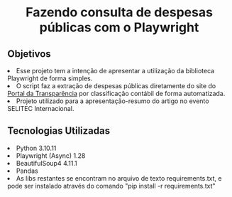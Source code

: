 <h1 align="center"> Fazendo consulta de despesas públicas com o Playwright </h1>

<h2 align="left"> Objetivos </h2>
<p>
 <li>Esse projeto tem a intenção de apresentar a utilização da biblioteca Playwright de forma simples.
 <li>O script faz a extração de despesas públicas diretamente do site do <a href="https://portaldatransparencia.gov.br/">Portal da Transparência</a> por classificação contábil de forma automatizada.
 <li>Projeto utilizado para a apresentação-resumo do artigo no evento SELITEC Internacional.
</p>

<h2 align="left"> Tecnologias Utilizadas </h2>
<p> 
 <li>Python 3.10.11
 <li>Playwright (Async) 1.28
 <li>BeautifulSoup4 4.11.1
 <li>Pandas</li>
 <li>As libs restantes se encontram no arquivo de texto requirements.txt, e pode ser instalado através do comando "pip install -r requirements.txt"
</p>

<h2 align="left> Exemplo de Saída </h2>
![image](https://github.com/arth-inacio/portal_da_transparencia/assets/74980776/b1dc95f7-1165-4e5c-8001-4f6a98417d92)

